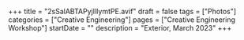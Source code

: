 +++
title = "2sSalABTAPyjIlIymtPE.avif"
draft = false
tags = ["Photos"]
categories = ["Creative Engineering"]
pages = ["Creative Engineering Workshop"]
startDate = ""
description = "Exterior, March 2023"
+++
